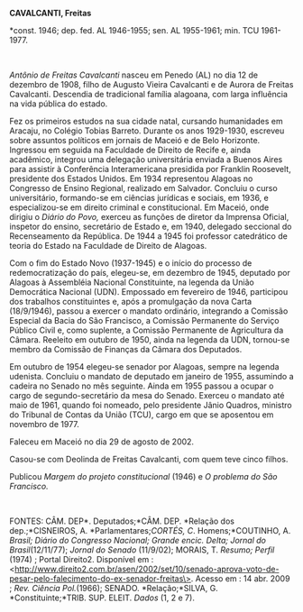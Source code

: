 **CAVALCANTI, Freitas**

\*const. 1946; dep. fed. AL 1946-1955; sen. AL 1955-1961; min. TCU
1961-1977.

 

*Antônio de Freitas Cavalcanti* nasceu em Penedo (AL) no dia 12 de
dezembro de 1908, filho de Augusto Vieira Cavalcanti e de Aurora de
Freitas Cavalcanti. Descendia de tradicional família alagoana, com larga
influência na vida pública do estado.

Fez os primeiros estudos na sua cidade natal, cursando humanidades em
Aracaju, no Colégio Tobias Barreto. Durante os anos 1929-1930, escreveu
sobre assuntos políticos em jornais de Maceió e de Belo Horizonte.
Ingressou em seguida na Faculdade de Direito de Recife e, ainda
acadêmico, integrou uma delegação universitária enviada a Buenos Aires
para assistir à Conferência Interamericana presidida por Franklin
Roosevelt, presidente dos Estados Unidos. Em 1934 representou Alagoas no
Congresso de Ensino Regional, realizado em Salvador. Concluiu o curso
universitário, formando-se em ciências jurídicas e sociais, em 1936, e
especializou-se em direito criminal e constitucional. Em Maceió, onde
dirigiu o *Diário do Povo,* exerceu as funções de diretor da Imprensa
Oficial, inspetor do ensino, secretário de Estado e, em 1940, delegado
seccional do Recenseamento da República. De 1944 a 1945 foi professor
catedrático de teoria do Estado na Faculdade de Direito de Alagoas.

Com o fim do Estado Novo (1937-1945) e o início do processo de
redemocratização do país, elegeu-se, em dezembro de 1945, deputado por
Alagoas à Assembléia Nacional Constituinte, na legenda da União
Democrática Nacional (UDN). Empossado em fevereiro de 1946, participou
dos trabalhos constituintes e, após a promulgação da nova Carta
(18/9/1946), passou a exercer o mandato ordinário, integrando a Comissão
Especial da Bacia do São Francisco, a Comissão Permanente do Serviço
Público Civil e, como suplente, a Comissão Permanente de Agricultura da
Câmara. Reeleito em outubro de 1950, ainda na legenda da UDN, tornou-se
membro da Comissão de Finanças da Câmara dos Deputados.

Em outubro de 1954 elegeu-se senador por Alagoas, sempre na legenda
udenista. Concluiu o mandato de deputado em janeiro de 1955, assumindo a
cadeira no Senado no mês seguinte. Ainda em 1955 passou a ocupar o cargo
de segundo-secretário da mesa do Senado. Exerceu o mandato até maio de
1961, quando foi nomeado, pelo presidente Jânio Quadros, ministro do
Tribunal de Contas da União (TCU), cargo em que se aposentou em novembro
de 1977.

Faleceu em Maceió no dia 29 de agosto de 2002.

Casou-se com Deolinda de Freitas Cavalcanti, com quem teve cinco filhos.

Publicou *Margem do projeto constitucional* (1946) e *O problema do São
Francisco.*

 

FONTES: CÂM. DEP*. Deputados;*CÂM. DEP. *Relação dos dep.;*CISNEIROS, A.
*Parlamentares;*CORTÉS, C*. Homens;*COUTINHO, A. *Brasil; Diário do
Congresso Nacional; Grande* *encic. Delta; Jornal do Brasil*(12/11/77);
*Jornal do Senado* (11/9/02); MORAIS, T. *Resumo; Perfil* (1974) ;
Portal Direito2. Disponível em :
\<http://www.direito2.com.br/asen/2002/set/10/senado-aprova-voto-de-pesar-pelo-falecimento-do-ex-senador-freitas\>.
Acesso em : 14 abr. 2009 ; *Rev.* *Ciência Pol.*(1966); SENADO.
*Relação;*SILVA, G. *Constituinte;*TRIB. SUP. ELEIT. *Dados* (1, 2 e 7).

 
